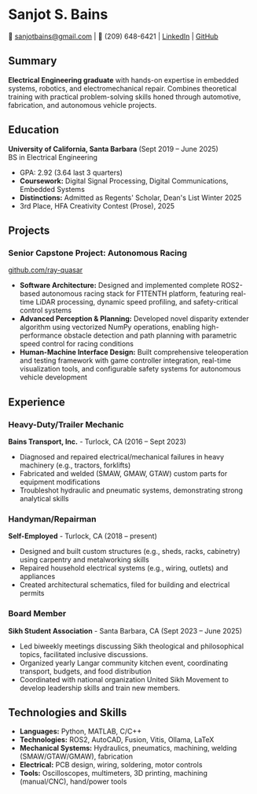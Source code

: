 # Sanjot S. Bains

📧 sanjotbains@gmail.com | 📱 (209) 648-6421 | [LinkedIn](https://linkedin.com/in/sanjot-bains) | [GitHub](https://github.com/sanjotbains)

## Summary
**Electrical Engineering graduate** with hands-on expertise in embedded systems, robotics, and electromechanical repair. Combines theoretical training with practical problem-solving skills honed through automotive, fabrication, and autonomous vehicle projects.

## Education
**University of California, Santa Barbara** (Sept 2019 – June 2025)  
BS in Electrical Engineering
- GPA: 2.92 (3.64 last 3 quarters)
- **Coursework:** Digital Signal Processing, Digital Communications, Embedded Systems
- **Distinctions:** Admitted as Regents' Scholar, Dean's List Winter 2025
- 3rd Place, HFA Creativity Contest (Prose), 2025

## Projects
### Senior Capstone Project: Autonomous Racing
[github.com/ray-quasar](https://github.com/ray-quasar)
- **Software Architecture:** Designed and implemented complete ROS2-based autonomous racing stack for F1TENTH platform, featuring real-time LiDAR processing, dynamic speed profiling, and safety-critical control systems
- **Advanced Perception & Planning:** Developed novel disparity extender algorithm using vectorized NumPy operations, enabling high-performance obstacle detection and path planning with parametric speed control for racing conditions
- **Human-Machine Interface Design:** Built comprehensive teleoperation and testing framework with game controller integration, real-time visualization tools, and configurable safety systems for autonomous vehicle development

## Experience
### Heavy-Duty/Trailer Mechanic
**Bains Transport, Inc.** - Turlock, CA (2016 – Sept 2023)
- Diagnosed and repaired electrical/mechanical failures in heavy machinery (e.g., tractors, forklifts)
- Fabricated and welded (SMAW, GMAW, GTAW) custom parts for equipment modifications
- Troubleshot hydraulic and pneumatic systems, demonstrating strong analytical skills

### Handyman/Repairman
**Self-Employed** - Turlock, CA (2018 – present)
- Designed and built custom structures (e.g., sheds, racks, cabinetry) using carpentry and metalworking skills
- Repaired household electrical systems (e.g., wiring, outlets) and appliances
- Created architectural schematics, filed for building and electrical permits

### Board Member
**Sikh Student Association** - Santa Barbara, CA (Sept 2023 – June 2025)
- Led biweekly meetings discussing Sikh theological and philosophical topics, facilitated inclusive discussions.
- Organized yearly Langar community kitchen event, coordinating transport, budgets, and food distribution
- Coordinated with national organization United Sikh Movement to develop leadership skills and train new members.

## Technologies and Skills
- **Languages:** Python, MATLAB, C/C++
- **Technologies:** ROS2, AutoCAD, Fusion, Vitis, Ollama, LaTeX
- **Mechanical Systems:** Hydraulics, pneumatics, machining, welding (SMAW/GTAW/GMAW), fabrication
- **Electrical:** PCB design, wiring, soldering, motor controls
- **Tools:** Oscilloscopes, multimeters, 3D printing, machining (manual/CNC), hand/power tools